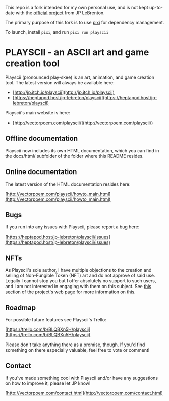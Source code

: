 This repo is a fork intended for my own personal use, and is not kept up-to-date with the [official project](https://heptapod.host/jp-lebreton/playscii/) from JP LeBrenton.

The primary purpose of this fork is to use [pixi](https://pixi.sh/latest/) for dependency management.

To launch, install `pixi`, and run `pixi run playscii`

# PLAYSCII - an ASCII art and game creation tool

Playscii (pronounced play-skee) is an art, animation, and game creation tool.
The latest version will always be available here:

* [http://jp.itch.io/playscii](http://jp.itch.io/playscii)
* [https://heptapod.host/jp-lebreton/playscii](https://heptapod.host/jp-lebreton/playscii)

Playscii's main website is here:

* [http://vectorpoem.com/playscii/](http://vectorpoem.com/playscii/)

## Offline documentation

Playscii now includes its own HTML documentation, which you can find in the
docs/html/ subfolder of the folder where this README resides.

## Online documentation

The latest version of the HTML documentation resides here:

[http://vectorpoem.com/playscii/howto_main.html](http://vectorpoem.com/playscii/howto_main.html)

## Bugs

If you run into any issues with Playscii, please report a bug here:

[https://heptapod.host/jp-lebreton/playscii/issues](https://heptapod.host/jp-lebreton/playscii/issues)

## NFTs

As Playscii's sole author, I have multiple objections to the creation and selling of Non-Fungible Token (NFT) art and do not approve of said use. Legally I cannot stop you but I offer absolutely no support to such users, and I am not interested in engaging with them on this subject. See [this section](http://vectorpoem.com/playscii/#nft) of the project's web page for more information on this.

## Roadmap

For possible future features see Playscii's Trello:

[https://trello.com/b/BLQBXn5H/playscii](https://trello.com/b/BLQBXn5H/playscii)

Please don't take anything there as a promise, though. If you'd find something
on there especially valuable, feel free to vote or comment!

## Contact

If you've made something cool with Playscii and/or have any suggestions on how
to improve it, please let JP know!

[http://vectorpoem.com/contact.html](http://vectorpoem.com/contact.html)
